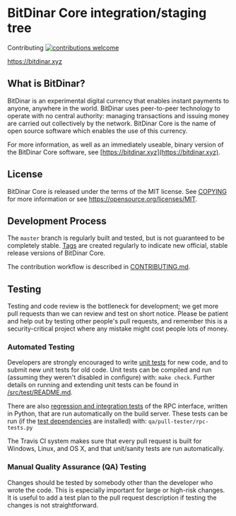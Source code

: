 BitDinar Core integration/staging tree
=====================================

Contributing [![contributions welcome](https://img.shields.io/badge/contributions-welcome-brightgreen.svg?style=flat)](https://github.com/bitdinar/bitdinar-core/issues)

https://bitdinar.xyz

What is BitDinar?
----------------

BitDinar is an experimental digital currency that enables instant payments to
anyone, anywhere in the world. BitDinar uses peer-to-peer technology to operate
with no central authority: managing transactions and issuing money are carried
out collectively by the network. BitDinar Core is the name of open source
software which enables the use of this currency.

For more information, as well as an immediately useable, binary version of
the BitDinar Core software, see [https://bitdinar.xyz](https://bitdinar.xyz).

License
-------

BitDinar Core is released under the terms of the MIT license. See [COPYING](COPYING) for more
information or see https://opensource.org/licenses/MIT.

Development Process
-------------------

The `master` branch is regularly built and tested, but is not guaranteed to be
completely stable. [Tags](https://github.com/bitdinar/bitdinar-core/tags) are created
regularly to indicate new official, stable release versions of BitDinar Core.

The contribution workflow is described in [CONTRIBUTING.md](CONTRIBUTING.md).




Testing
-------

Testing and code review is the bottleneck for development; we get more pull
requests than we can review and test on short notice. Please be patient and help out by testing
other people's pull requests, and remember this is a security-critical project where any mistake might cost people
lots of money.

### Automated Testing

Developers are strongly encouraged to write [unit tests](src/test/README.md) for new code, and to
submit new unit tests for old code. Unit tests can be compiled and run
(assuming they weren't disabled in configure) with: `make check`. Further details on running
and extending unit tests can be found in [/src/test/README.md](/src/test/README.md).

There are also [regression and integration tests](/qa) of the RPC interface, written
in Python, that are run automatically on the build server.
These tests can be run (if the [test dependencies](/qa) are installed) with: `qa/pull-tester/rpc-tests.py`

The Travis CI system makes sure that every pull request is built for Windows, Linux, and OS X, and that unit/sanity tests are run automatically.

### Manual Quality Assurance (QA) Testing

Changes should be tested by somebody other than the developer who wrote the
code. This is especially important for large or high-risk changes. It is useful
to add a test plan to the pull request description if testing the changes is
not straightforward.


